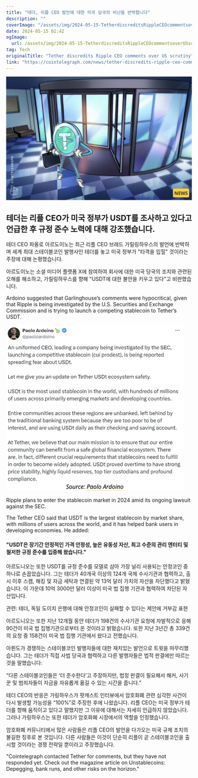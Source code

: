 ```yaml
---
title: "테더, 리플 CEO 발언에 대한 미국 당국의 비난을 반박합니다"
description: ""
coverImage: "/assets/img/2024-05-15-TetherdiscreditsRippleCEOcommentsoverUSscrutiny_thumbnail.png"
date: 2024-05-15 02:42
ogImage: 
  url: /assets/img/2024-05-15-TetherdiscreditsRippleCEOcommentsoverUSscrutiny_thumbnail.png
tag: Tech
originalTitle: "Tether discredits Ripple CEO comments over US scrutiny"
link: "https://cointelegraph.com/news/tether-discredits-ripple-ceo-comments-us-scrutiny"
---
```



![](/assets/img/2024-05-15-TetherdiscreditsRippleCEOcommentsoverUSscrutiny_thumbnail.png)

## 테더는 리플 CEO가 미국 정부가 USDT를 조사하고 있다고 언급한 후 규정 준수 노력에 대해 강조했습니다.

테더 CEO 파올로 아르도이노는 최근 리플 CEO 브래드 가릴링하우스의 발언에 반박하며 세계 최대 스테이블코인 발행사인 테더를 놓고 미국 정부가 "타격을 입힐" 것이라는 주장에 대해 논평했습니다.

아르도이노는 소셜 미디어 플랫폼 X에 참여하여 회사에 대한 미국 당국의 조치와 관련된 오해를 해소하고, 가릴링하우스를 향해 "USDT에 대한 불안을 키우고 있다"고 비판했습니다.



Ardoino suggested that Garlinghouse’s comments were hypocritical, given that Ripple is being investigated by the U.S. Securities and Exchange Commission and is trying to launch a competing stablecoin to Tether’s USDT.

![TetherdiscreditsRippleCEOcommentsoverUSscrutiny_0](/assets/img/2024-05-15-TetherdiscreditsRippleCEOcommentsoverUSscrutiny_0.png)

Ripple plans to enter the stablecoin market in 2024 amid its ongoing lawsuit against the SEC.

The Tether CEO said that USDT is the largest stablecoin by market share, with millions of users across the world, and it has helped bank users in developing economies. He added:



#### "USDT은 장기간 안정적인 가격 안정성, 높은 유동성 자산, 최고 수준의 관리 엔터티 및 철저한 규정 준수를 입증해 왔습니다."

아르도니오는 또한 USDT를 규정 준수를 모델로 삼아 가장 널리 사용되는 안정코인 중 하나로 손꼽았습니다. 그는 테더가 40개국 이상의 124개 국제 수사기관과 협력하고, 출시 이후 스캠, 해킹 및 자금 세탁과 연결된 약 13억 달러 가치의 자산을 차단했다고 밝혔습니다. 이 가운데 10억 3000만 달러 이상이 미국 법 집행 기관과 협력하여 차단된 자산입니다.

관련: 테더, 독일 도이치 은행에 대해 안정코인이 실패할 수 있다는 제안에 거부감 표현

아르도니오는 또한 지난 12개월 동안 테더가 198건의 수사기관 요청에 자발적으로 응해 90건이 미국 법 집행기관으로부터 온 것이라고 밝혔습니다. 또한 지난 3년간 총 339건의 요청 중 158건이 미국 법 집행 기관에서 왔다고 전했습니다.



아륀도가 경쟁하는 스테이블코인 발행자들에 대한 재치있는 발언으로 트윗을 마무리했습니다. 그는 테더가 직접 사법 당국과 협력하고 다른 발행자들은 법적 판결에만 따르는 것을 말했습니다:

“다른 스테이블코인들은 ‘더 준수한다’고 주장하지만, 법정 판결이 필요해서 해커, 사기꾼 및 범죄자들이 자금을 자유롭게 옮길 수 있는 시간을 줍니다.”

테더 CEO의 반응은 가링하우스가 팟캐스트 인터뷰에서 암호화폐 관련 심각한 사건이 다시 발생할 가능성을 “100%”로 주장한 후에 나왔습니다. 리플 CEO는 미국 정부가 테더를 향해 움직이고 있다고 말했지만 그 이유에 대해서는 자세히 언급하지 않았습니다. 그러나 가링하우스는 또한 테더가 암호화폐 시장에서의 역할을 인정했습니다.

암호화폐 커뮤니티에서 많은 사람들은 리플 CEO의 발언을 다가오는 미국 규제 조치의 불길한 징후로 본 것입니다. 다른 사람들은 이것이 단순히 리플이 곧 스테이블코인을 출시할 것이라는 경쟁 전략일 뿐이라고 주장했습니다.



"Cointelegraph contacted Tether for comments, but they have not responded yet. Check out the magazine article on Unstablecoins: Depegging, bank runs, and other risks on the horizon."